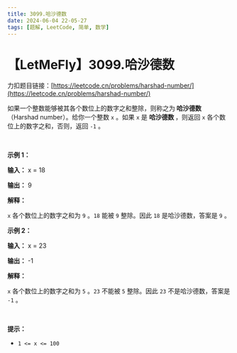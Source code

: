 ```yaml
---
title: 3099.哈沙德数
date: 2024-06-04 22-05-27
tags: [题解, LeetCode, 简单, 数学]
---
```


# 【LetMeFly】3099.哈沙德数

力扣题目链接：[https://leetcode.cn/problems/harshad-number/](https://leetcode.cn/problems/harshad-number/)

<p>如果一个整数能够被其各个数位上的数字之和整除，则称之为<strong> 哈沙德数</strong>（Harshad number）。给你一个整数 <code>x</code> 。如果 <code>x</code> 是 <strong>哈沙德数 </strong>，则返回<em> </em><code>x</code> 各个数位上的数字之和，否则，返回<em> </em><code>-1</code> 。</p>

<p>&nbsp;</p>

<p><strong class="example">示例 1：</strong></p>

<div class="example-block">
<p><strong>输入：</strong> <span class="example-io">x = 18</span></p>

<p><strong>输出：</strong> <span class="example-io">9</span></p>

<p><strong>解释：</strong></p>

<p><code>x</code> 各个数位上的数字之和为 <code>9</code> 。<code>18</code> 能被 <code>9</code> 整除。因此 <code>18</code> 是哈沙德数，答案是 <code>9</code> 。</p>
</div>

<p><strong class="example">示例 2：</strong></p>

<div class="example-block">
<p><strong>输入：</strong> <span class="example-io">x = 23</span></p>

<p><strong>输出：</strong> <span class="example-io">-1</span></p>

<p><strong>解释：</strong></p>

<p><code>x</code> 各个数位上的数字之和为 <code>5</code> 。<code>23</code> 不能被 <code>5</code> 整除。因此 <code>23</code> 不是哈沙德数，答案是 <code>-1</code> 。</p>
</div>

<p>&nbsp;</p>

<p><strong>提示：</strong></p>

<ul>
	<li><code>1 &lt;= x &lt;= 100</code></li>
</ul>


    